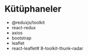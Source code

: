  # Kütüphaneler
- @reduxjs/toolkit
- react-redux
- axios
- bootstrap
- leaflet
- react-leaflet# 8-toolkit-thunk-radar
